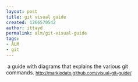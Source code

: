 ```yaml
---
layout: post
title: git visual guide
created: 1266570542
author: ittayd
permalink: alm/git-visual-guide
tags:
- ALM
- git
---
```

<p>&nbsp;a guide with diagrams that explains the various git commands.&nbsp;<span class="Apple-style-span" style="line-height: 19px; font-size: 12px; "><a href="http://marklodato.github.com/visual-git-guide/">http://marklodato.github.com/visual-git-guide/</a></span></p>
